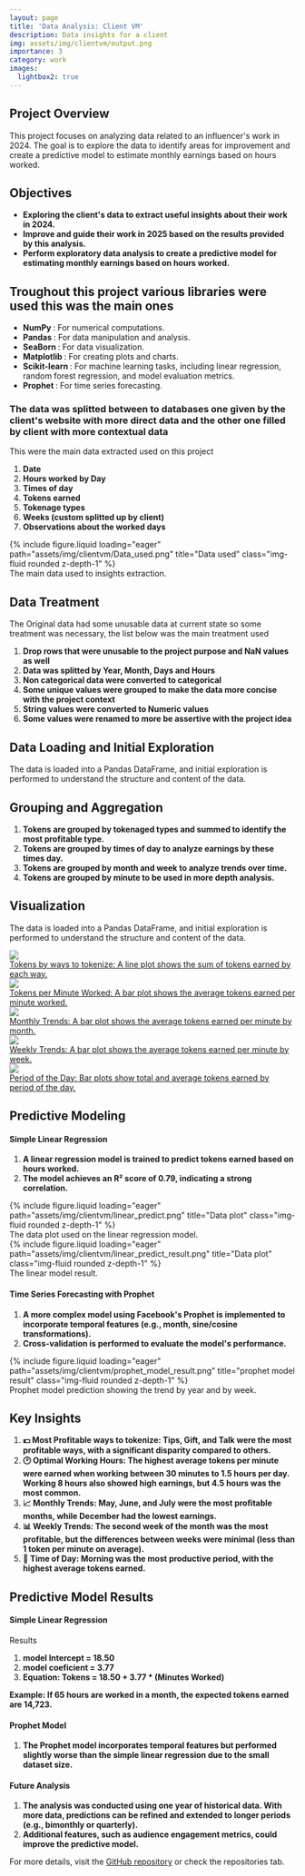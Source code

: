 ```yaml
---
layout: page
title: 'Data Analysis: Client VM'
description: Data insights for a client 
img: assets/img/clientvm/output.png
importance: 3
category: work
images:
  lightbox2: true
---
```


<section id="overview">
    <h2>Project Overview</h2>
    <p>This project focuses on analyzing data related to an influencer's work in 2024. The goal is to explore the data to identify areas for improvement and create a predictive model to estimate monthly earnings based on hours worked.</p>
</section>
<section id="objective">
    <h2>Objectives</h2>
    <ul>
        <li><strong>Exploring the client's data to extract useful insights about their work in 2024.</strong></li>
        <li><strong>Improve and guide their work in 2025 based on the results provided by this analysis.</strong></li>
        <li><strong>Perform exploratory data analysis to create a predictive model for estimating monthly earnings based on hours worked.</strong></li>
    </ul>
</section>
<section id="tools">
    <h2>Troughout this project various libraries were used this was the main ones</h2>
    <ul>
        <li><strong>NumPy </strong>: For numerical computations.</li>
        <li><strong>Pandas </strong>: For data manipulation and analysis.</li>
        <li><strong>SeaBorn </strong>: For data visualization.</li>
        <li><strong>Matplotlib </strong>: For creating plots and charts.</li>
        <li><strong>Scikit-learn </strong>: For machine learning tasks, including linear regression, random forest regression, and model evaluation metrics.</li>
        <li><strong>Prophet </strong>: For time series forecasting.</li>       
    </ul>
</section>
<section id="data">
    <h3>The data was splitted between to databases one given by the client's website with more direct data and the other one filled by client with more contextual data</h3>
    <p>This were the main data extracted used on this project</p>
    <ol>
        <li><strong>Date </strong></li>
        <li><strong>Hours worked by Day</strong></li>
        <li><strong>Times of day</strong></li>
        <li><strong>Tokens earned</strong></li>
        <li><strong>Tokenage types</strong></li>
        <li><strong>Weeks (custom splitted up by client)</strong></li>
        <li><strong>Observations about the worked days</strong></li>
    </ol>
    <div class="row">
        <div class="col-sm mt-3 mt-md-0">
        {% include figure.liquid loading="eager" path="assets/img/clientvm/Data_used.png" title="Data used" class="img-fluid rounded z-depth-1" %}
        </div>
    </div>
    <div class="caption">The main data used to insights extraction.</div>
</section>
<section id="data_filtering">
    <h1>Data Treatment</h1>
    <p>The Original data had some unusable data at current state so some treatment was necessary, the list below was the main treatment used</p>
    <ol>
        <li><strong>Drop rows that were unusable to the project purpose and NaN values as well</strong></li>
        <li><strong>Data was splitted by Year, Month, Days and  Hours </strong></li>
        <li><strong>Non categorical data were converted to categorical</strong></li>
        <li><strong>Some unique values ​​were grouped to make the data more concise with the project context</strong></li>
        <li><strong>String values were converted to Numeric values</strong></li>
        <li><strong>Some values were renamed to more be assertive with the project idea</strong></li>
    </ol>
</section>
<section id="data_analysis">
    <h2>Data Loading and Initial Exploration</h2>
    <p>The data is loaded into a Pandas DataFrame, and initial exploration is performed to understand the structure and content of the data.</p>
    <h2>Grouping and Aggregation</h2>
    <ol>
        <li><strong>Tokens are grouped by tokenaged types and summed to identify the most profitable type.</strong></li>
        <li><strong>Tokens are grouped by times of day  to analyze earnings by these times day.</strong></li>
        <li><strong>Tokens are grouped by month and week to analyze trends over time.</strong></li> 
        <li><strong>Tokens are grouped by minute to be used in more depth analysis.</strong></li>         
    </ol>
    <h2>Visualization</h2>
    <p>The data is loaded into a Pandas DataFrame, and initial exploration is performed to understand the structure and content of the data.</p>
    <div class="row">
    <a class="col-sm mt-3 mt-md-0" data-lightbox="data" href="https://raw.githubusercontent.com/MauricioAguiar/mauricioaguiar.github.io/refs/heads/main/assets/img/clientvm/Sum_tokens_by_meio.png">
        <img class="col-sm mt-3 mt-md-0" src="https://raw.githubusercontent.com/MauricioAguiar/mauricioaguiar.github.io/refs/heads/main/assets/img/clientvm/Sum_tokens_by_meio.png" />
        <div class="caption">Tokens by ways to tokenize: A line plot shows the sum of tokens earned by each way.</div>
    </a>
    <a class="col-sm mt-3 mt-md-0" data-lightbox="data" href="https://raw.githubusercontent.com/MauricioAguiar/mauricioaguiar.github.io/refs/heads/main/assets/img/clientvm/Tokens_mean_by_minXTokens_mean_worked.png">
        <img class="col-sm mt-3 mt-md-0" src="https://raw.githubusercontent.com/MauricioAguiar/mauricioaguiar.github.io/refs/heads/main/assets/img/clientvm/Tokens_mean_by_minXTokens_mean_worked.png" />
        <div class="caption">Tokens per Minute Worked: A bar plot shows the average tokens earned per minute worked.</div>
    </a>
    <a class="col-sm mt-3 mt-md-0" data-lightbox="data" href="https://raw.githubusercontent.com/MauricioAguiar/mauricioaguiar.github.io/refs/heads/main/assets/img/clientvm/Tokens_by_minXTokens_mean_worked_monthly.png">
        <img class="col-sm mt-3 mt-md-0" src="https://raw.githubusercontent.com/MauricioAguiar/mauricioaguiar.github.io/refs/heads/main/assets/img/clientvm/Tokens_by_minXTokens_mean_worked_monthly.png" />
        <div class="caption">Monthly Trends: A bar plot shows the average tokens earned per minute by month.</div>
    </a>
    <a class="col-sm mt-3 mt-md-0" data-lightbox="data" href="https://raw.githubusercontent.com/MauricioAguiar/mauricioaguiar.github.io/refs/heads/main/assets/img/clientvm/Tokens_gained_by_day_period.png">
        <img class="col-sm mt-3 mt-md-0" src="https://raw.githubusercontent.com/MauricioAguiar/mauricioaguiar.github.io/refs/heads/main/assets/img/clientvm/Tokens_gained_by_day_period.png" />
        <div class="caption">Weekly Trends: A bar plot shows the average tokens earned per minute by week.</div>
    </a>
    <a class="col-sm mt-3 mt-md-0" data-lightbox="data" href="https://raw.githubusercontent.com/MauricioAguiar/mauricioaguiar.github.io/refs/heads/main/assets/img/clientvm/Tokens_gained_mean_by_day_period.png">
        <img class="col-sm mt-3 mt-md-0" src="https://raw.githubusercontent.com/MauricioAguiar/mauricioaguiar.github.io/refs/heads/main/assets/img/clientvm/Tokens_gained_mean_by_day_period.png" />
        <div class="caption">Period of the Day: Bar plots show total and average tokens earned by period of the day.</div>
    </a>
    </div>
</section>
<section id="predictive_modeling">
    <h2>Predictive Modeling</h2>
    <h4>Simple Linear Regression</h4>
    <ol>
        <li><strong>A linear regression model is trained to predict tokens earned based on hours worked.</strong></li>
        <li><strong>The model achieves an R² score of 0.79, indicating a strong correlation.</strong></li>       
    </ol>
    <div class="row">
        <div class="col-sm mt-3 mt-md-0">
        {% include figure.liquid loading="eager" path="assets/img/clientvm/linear_predict.png" title="Data plot" class="img-fluid rounded z-depth-1" %}
        <div class="caption">The data plot used on the linear regression model.</div>
        </div>    
        <div class="col-sm mt-3 mt-md-0">
        {% include figure.liquid loading="eager" path="assets/img/clientvm/linear_predict_result.png" title="Data plot" class="img-fluid rounded z-depth-1" %}
        <div class="caption">The linear model result.</div>
        </div>
    </div>
    <h4>Time Series Forecasting with Prophet</h4>
    <ol>
        <li><strong>A more complex model using Facebook's Prophet is implemented to incorporate temporal features (e.g., month, sine/cosine transformations).</strong></li>
        <li><strong>Cross-validation is performed to evaluate the model's performance.</strong></li>       
    </ol>
    <div class="row">
        <div class="col-sm mt-3 mt-md-0">
        {% include figure.liquid loading="eager" path="assets/img/clientvm/prophet_model_result.png" title="prophet model result" class="img-fluid rounded z-depth-1" %}
        </div>
    </div>
    <div class="caption">Prophet model prediction showing the trend by year and by week.</div>
</section>
<section id="insights">
    <h2>Key Insights</h2>
    <ol>
        <li><strong>💵 Most Profitable ways to tokenize: Tips, Gift, and Talk were the most profitable ways, with a significant disparity compared to others.</strong></li>  
        <li><strong>🕑 Optimal Working Hours: The highest average tokens per minute were earned when working between 30 minutes to 1.5 hours per day. Working 8 hours also showed high earnings, but 4.5 hours was the most common.</strong></li>  
        <li><strong>📈 Monthly Trends: May, June, and July were the most profitable months, while December had the lowest earnings.</strong></li>  
        <li><strong>📊 Weekly Trends: The second week of the month was the most profitable, but the differences between weeks were minimal (less than 1 token per minute on average).</strong></li>  
        <li><strong>🌆 Time of Day: Morning was the most productive period, with the highest average tokens earned.</strong></li>       
    </ol>
</section>
<section id="predictive_model_results">
    <h2>Predictive Model Results</h2>
    <h4>Simple Linear Regression</h4>
    <p>Results</p>
    <ol>
        <li><strong>model Intercept = 18.50</strong></li>
        <li><strong>model coeficient = 3.77</strong></li>   
        <li><strong>Equation: Tokens = 18.50 + 3.77 * (Minutes Worked)</strong></li>              
    </ol>
    <p><strong>Example: If 65 hours are worked in a month, the expected tokens earned are 14,723.</strong></p>
    <h4>Prophet Model</h4>
    <ol>
        <li><strong>The Prophet model incorporates temporal features but performed slightly worse than the simple linear regression due to the small dataset size.</strong></li>       
    </ol>
</section>
<section id="future_analysis">
    <h4>Future Analysis</h4>
    <ol>
        <li><strong>The analysis was conducted using one year of historical data. With more data, predictions can be refined and extended to longer periods (e.g., bimonthly or quarterly).</strong></li>
        <li><strong>Additional features, such as audience engagement metrics, could improve the predictive model.</strong></li>       
    </ol>
</section>
<footer>
        <p>For more details, visit the <a href="https://github.com/MauricioAguiar/SignLanguagePT-BR">GitHub repository</a> or check the repositories tab.</p>
</footer>